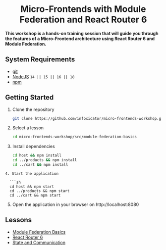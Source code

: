 <div>
  <h1 align="center">Micro-Frontends with Module Federation and React Router 6</a></h1>
  <strong>
   This workshop is a hands-on training session that will guide you through the features of a Micro-Frontend architecture using React Router 6 and Module Federation.
  </strong>
</div>

## System Requirements

- [git](https://git-scm.com/)
- [NodeJS](https://nodejs.org) `14 || 15 || 16 || 18`
- [npm](https://www.npmjs.com/)

## Getting Started

1. Clone the repository

   ```sh
   git clone https://github.com/infoxicator/micro-frontends-workshop.git
   ```
2. Select a lesson

   ```sh
   cd micro-frontends-workshop/src/module-federation-basics
   ```
3. Install dependencies

   ```sh
   cd host && npm install
   cd ../products && npm install
   cd ../cart && npm install
 ```
4. Start the application

   ```sh
   cd host && npm start
   cd ../products && npm start
   cd ../cart && npm start
   ```
5. Open the application in your browser on http://localhost:8080

## Lessons

- [Module Federation Basics](./src/module-federation-basics/module-federation-basics.md)
- [React Router 6](./src/react-router-mfe/react-router-6-mfe.md)
- [State and Communication](./src/state-and-communication/state-and-communication.md)


